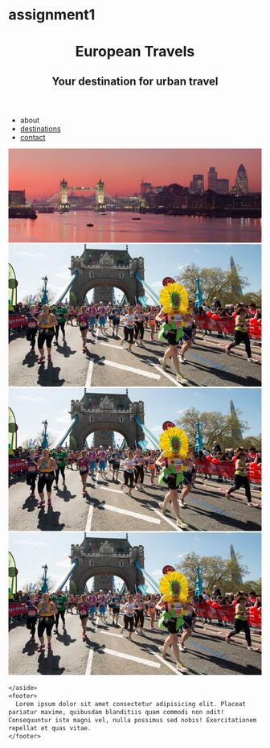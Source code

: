 # assignment1
<!DOCTYPE html>
<html lang="en">

<head>
  <meta charset="UTF-8">
  <meta name="viewport" content="width=device-width, initial-scale=1.0">
  <title>European Travel Urban Destinations</title>
</head>

<body>
  <div class="container">
    <header>
      <h1>European Travels</h1>
      <h2>Your destination for urban travel</h2>
    </header>
    <nav>
      <ul>
        <li><a hr="#">about</a></li>
        <li><a href="#">destinations</a></li>
        <li><a href="#">contact</a></li>
      </ul>
    </nav>
    <main>
      <div class="hero">   
        <img src="images/London_Thames_Sunset_panorama_-_Feb_2008.jpg">
    </div>
    </main>
    <aside>
<div class="left"><img src="images/virgin-money-london-marathon_photo-virgin-money-london-marathon_e3f5359893681b9c8b28d224bddd7a14.jpg" alt="london marathon"></div>
<div class="middle"><img src="images/virgin-money-london-marathon_photo-virgin-money-london-marathon_e3f5359893681b9c8b28d224bddd7a14.jpg" alt=""></div>
<div class="right"><img src="images/virgin-money-london-marathon_photo-virgin-money-london-marathon_e3f5359893681b9c8b28d224bddd7a14.jpg" alt=""></div>

    </aside>
    <footer>
      Lorem ipsum dolor sit amet consectetur adipisicing elit. Placeat pariatur maxime, quibusdam blanditiis quam commodi non odit! Consequuntur iste magni vel, nulla possimus sed nobis! Exercitationem repellat et quas vitae.
    </footer>
  </div>

</body>

</html>
